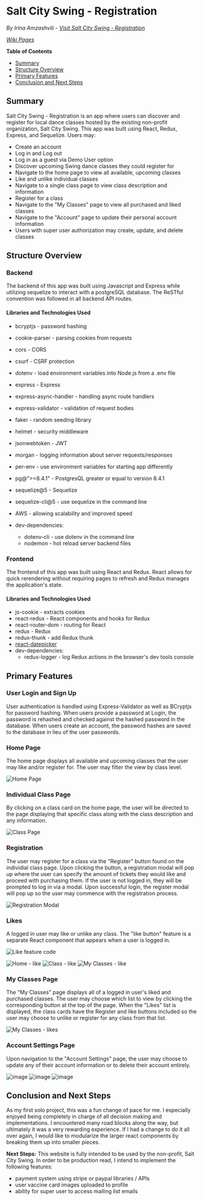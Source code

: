# Salt City Swing - Registration

*By Irina Amzashvili - [Visit Salt City Swing - Registration](https://saltcityswing-registration.herokuapp.com/)*

*[Wiki Pages](https://github.com/IrinaAmzashvili/react-solo-project/wiki)*

**Table of Contents**
- [Summary](#Summary)
- [Structure Overview](#Structure-Overview)
- [Primary Features](#Primary-Features)
- [Conclusion and Next Steps](#Conclusion-and-Next-Steps)

## Summary

Salt City Swing - Registration is an app where users can discover and register for local dance classes hosted by the existing non-profit organization, Salt City Swing. This app was built using React, Redux, Express, and Sequelize. Users may:

- Create an account
- Log in and Log out
- Log in as a guest via Demo User option
- Discover upcoming Swing dance classes they could register for
- Navigate to the home page to view all available, upcoming classes
- Like and unlike individual classes
- Navigate to a single class page to view class description and information
- Register for a class
- Navigate to the "My Classes" page to view all purchased and liked classes
- Navigate to the "Account" page to update their personal account information
- Users with super user authorization may create, update, and delete classes

## Structure Overview
### Backend
The backend of this app was built using Javascript and Express while utilizing sequelize to interact with a postgreSQL database. The ReSTful convention was followed in all backend API routes.

#### Libraries and Technologies Used
- bcryptjs - password hashing
- cookie-parser - parsing cookies from requests
- cors - CORS
- csurf - CSRF protection
- dotenv - load environment variables into Node.js from a .env file
- express - Express
- express-async-handler - handling async route handlers
- express-validator - validation of request bodies
- faker - random seeding library
- helmet - security middleware
- jsonwebtoken - JWT
- morgan - logging information about server requests/responses
- per-env - use environment variables for starting app differently
- pg@">=8.4.1" - PostgresQL greater or equal to version 8.4.1
- sequelize@5 - Sequelize
- sequelize-cli@5 - use sequelize in the command line
- AWS - allowing scalability and improved speed

- dev-dependencies:
    - dotenv-cli - use dotenv in the command line
    - nodemon - hot reload server backend files

### Frontend
The frontend of this app was built using React and Redux. React allows for quick rerendering without requiring pages to refresh and Redux
manages the application's state.

#### Libraries and Technologies Used
- js-cookie - extracts cookies
- react-redux - React components and hooks for Redux
- react-router-dom - routing for React
- redux - Redux
- redux-thunk - add Redux thunk
- [react-datepicker](https://www.npmjs.com/package/react-datepicker)
- dev-dependencies:
    - redux-logger - log Redux actions in the browser's dev tools console

## Primary Features
### User Login and Sign Up

User authentication is handled using Express-Validator as well as BCryptjs for password hashing. When users provide a password at Login, the password is rehashed and checked against the hashed password in the database. When users create an account, the password hashes are saved to the database in lieu of the user passwords.

### Home Page
The home page displays all available and upcoming classes that the user may like and/or register for. The user may filter the view by class level.

![Home Page](https://user-images.githubusercontent.com/79552414/123537051-d8a02f80-d6ea-11eb-9561-0231edcb8355.png)

### Individual Class Page
By clicking on a class card on the home page, the user will be directed to the page displaying that specific class along with the class description and any information.

![Class Page](https://user-images.githubusercontent.com/79552414/123537082-f8375800-d6ea-11eb-82af-6e0f630abe50.png)

### Registration
The user may register for a class via the "Register" button found on the individial class page. Upon clicking the button, a registration modal will pop up where the user can specify the amount of tickets they would like and proceed with purchasing them. If the user is not logged in, they will be prompted to log in via a modal. Upon successful login, the register modal will pop up so the user may commence with the registration process.

![Registration Modal](https://user-images.githubusercontent.com/79552414/123537102-100edc00-d6eb-11eb-8a00-0b9e3ce0e3eb.png)

### Likes
A logged in user may like or unlike any class. The "like button" feature is a separate React component that appears when a user is logged in.

![Like feature code](https://user-images.githubusercontent.com/79552414/132736778-464b5840-08d1-4afc-bcd0-5e5a2a1cd366.png)

![Home - like](https://user-images.githubusercontent.com/79552414/123537137-2f0d6e00-d6eb-11eb-8ffb-1fccc6630975.png)
![Class - like](https://user-images.githubusercontent.com/79552414/123537170-52381d80-d6eb-11eb-81ec-5c6619880ed9.png)
![My Classes - like](https://user-images.githubusercontent.com/79552414/123537193-6e3bbf00-d6eb-11eb-9d1b-cf9ec23fb58f.png)

### My Classes Page
The "My Classes" page displays all of a logged in user's liked and purchased classes. The user may choose which list to view by clicking the corresponding button at the top of the page. When the "Likes" list is displayed, the class cards have the Register and like buttons included so the user may choose to unlike or register for any class from that list.

![My Classes - likes](https://user-images.githubusercontent.com/79552414/123537274-d12d5600-d6eb-11eb-9b60-26147560a10c.png)

### Account Settings Page
Upon navigation to the "Account Settings" page, the user may choose to update any of their account information or to delete their account entirely.

![image](https://user-images.githubusercontent.com/79552414/123587416-7a835300-d7a3-11eb-9abf-934106a6c075.png)
![image](https://user-images.githubusercontent.com/79552414/123587477-97b82180-d7a3-11eb-9104-69eff4d0856b.png)
![image](https://user-images.githubusercontent.com/79552414/123587534-a999c480-d7a3-11eb-9037-a1b6017afc86.png)

## Conclusion and Next Steps
As my first solo project, this was a fun change of pace for me. I especially enjoyed being completely in charge of all decision making and implementations. I encountered many road blocks along the way, but ultimately it was a very rewarding experience. If I had a change to do it all over again, I would like to modularize the larger react components by breaking them up into smaller pieces.

**Next Steps:** This website is fully intended to be used by the non-profit, Salt City Swing. In order to be production read, I intend to implement the following features:
- payment system using stripe or paypal libraries / APIs
- user vaccine card images uploaded to profile
- ability for super user to access mailing list emails
